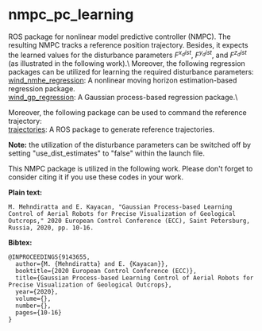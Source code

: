 # nmpc_pc_learning
ROS package for nonlinear model predictive controller (NMPC). The resulting NMPC tracks a reference position trajectory. Besides, it expects the learned values for the disturbance parameters $F^{x_dist}$, $F^{y_dist}$, and $F^{z_dist}$ (as illustrated in the following work).\ 
Moreover, the following regression packages can be utilized for learning the required disturbance parameters:\
[wind_nmhe_regression](https://github.com/mohit004/wind_nmhe_regression): A nonlinear moving horizon estimation-based regression package.\
[wind_gp_regression](https://github.com/mohit004/wind_gp_regression): A Gaussian process-based regression package.\

Moreover, the following package can be used to command the reference trajectory:\
[trajectories](https://github.com/mohit004/trajectories): A ROS package to generate reference trajectories.

**Note:** the utilization of the disturbance parameters can be switched off by setting "use_dist_estimates" to "false" within the launch file. 

This NMPC package is utilized in the following work. Please don't forget to consider citing it if you use these codes in your work.

**Plain text:**
```
M. Mehndiratta and E. Kayacan, "Gaussian Process-based Learning Control of Aerial Robots for Precise Visualization of Geological Outcrops," 2020 European Control Conference (ECC), Saint Petersburg, Russia, 2020, pp. 10-16.
```
**Bibtex:**
```
@INPROCEEDINGS{9143655,
  author={M. {Mehndiratta} and E. {Kayacan}},
  booktitle={2020 European Control Conference (ECC)}, 
  title={Gaussian Process-based Learning Control of Aerial Robots for Precise Visualization of Geological Outcrops}, 
  year={2020},
  volume={},
  number={},
  pages={10-16}
}
```
